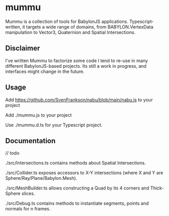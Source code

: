 # mummu

Mummu is a collection of tools for BabylonJS applications. Typescript-written, it targets a wide range of domains, from BABYLON.VertexData manipulation to Vector3, Quaternion and Spatial Intersections.

## Disclaimer

I've written Mummu to factorize some code I tend to re-use in many different BabylonJS-based projects.
Its still a work in progress, and interfaces might change in the future.

## Usage

Add https://github.com/SvenFrankson/nabu/blob/main/nabu.js to your project

Add ./mummu.js to your project

Use ./mummu.d.ts for your Typescript project.

## Documentation
 
// todo

 ./src/Intersections.ts contains methods about Spatial Intersections.

./src/Collider.ts exposes accessors to X-Y intersections (where X and Y are Sphere/Ray/Plane/Babylon.Mesh).

./src/MeshBuilder.ts allows constructing a Quad by its 4 corners and Thick-Sphere slices.

./src/Debug.ts contains methods to instantiate segments, points and normals for n frames.
